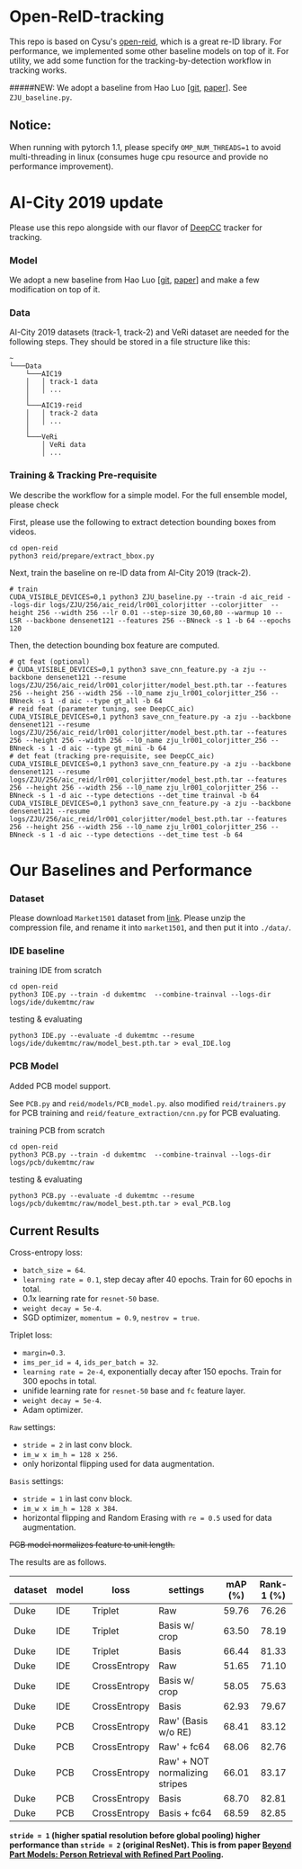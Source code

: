 # Open-ReID-tracking

This repo is based on Cysu's [open-reid](https://github.com/Cysu/open-reid), which is a great re-ID library. For performance, we implemented some other baseline models on top of it. For utility, we add some function for the tracking-by-detection workflow in tracking works. 

#####NEW: We adopt a baseline from Hao Luo \[[git](https://github.com/michuanhaohao/reid-strong-baseline), [paper](https://arxiv.org/abs/1903.07071)\]. See ```ZJU_baseline.py```.


## Notice: 
When running with pytorch 1.1, please specify ```OMP_NUM_THREADS=1``` to avoid multi-threading in linux (consumes huge cpu resource and provide no performance improvement).

# AI-City 2019 update

Please use this repo alongside with our flavor of [DeepCC](https://github.com/hou-yz/DeepCC_aic) tracker for tracking. 

### Model
We adopt a new baseline from Hao Luo \[[git](https://github.com/michuanhaohao/reid-strong-baseline), [paper](https://arxiv.org/abs/1903.07071)\] and make a few modification on top of it.

### Data
AI-City 2019 datasets (track-1, track-2) and VeRi dataset are needed for the following steps.
They should be stored in a file structure like this:
```
~
└───Data
    └───AIC19
    │   │ track-1 data
    │   │ ...
    │
    └───AIC19-reid
    │   │ track-2 data
    │   │ ...
    │
    └───VeRi
        │ VeRi data
        │ ...
```


### Training & Tracking Pre-requisite
We describe the workflow for a simple model. For the full ensemble model, please check 

First, please use the following to extract detection bounding boxes from videos.
```angular2html
cd open-reid
python3 reid/prepare/extract_bbox.py
```

Next, train the baseline on re-ID data from AI-City 2019 (track-2). 
```angular2html
# train
CUDA_VISIBLE_DEVICES=0,1 python3 ZJU_baseline.py --train -d aic_reid --logs-dir logs/ZJU/256/aic_reid/lr001_colorjitter --colorjitter  --height 256 --width 256 --lr 0.01 --step-size 30,60,80 --warmup 10 --LSR --backbone densenet121 --features 256 --BNneck -s 1 -b 64 --epochs 120
```
Then, the detection bounding box feature are computed. 
```angular2html
# gt feat (optional)
# CUDA_VISIBLE_DEVICES=0,1 python3 save_cnn_feature.py -a zju --backbone densenet121 --resume logs/ZJU/256/aic_reid/lr001_colorjitter/model_best.pth.tar --features 256 --height 256 --width 256 --l0_name zju_lr001_colorjitter_256 --BNneck -s 1 -d aic --type gt_all -b 64
# reid feat (parameter tuning, see DeepCC_aic)
CUDA_VISIBLE_DEVICES=0,1 python3 save_cnn_feature.py -a zju --backbone densenet121 --resume logs/ZJU/256/aic_reid/lr001_colorjitter/model_best.pth.tar --features 256 --height 256 --width 256 --l0_name zju_lr001_colorjitter_256 --BNneck -s 1 -d aic --type gt_mini -b 64
# det feat (tracking pre-requisite, see DeepCC_aic)
CUDA_VISIBLE_DEVICES=0,1 python3 save_cnn_feature.py -a zju --backbone densenet121 --resume logs/ZJU/256/aic_reid/lr001_colorjitter/model_best.pth.tar --features 256 --height 256 --width 256 --l0_name zju_lr001_colorjitter_256 --BNneck -s 1 -d aic --type detections --det_time trainval -b 64
CUDA_VISIBLE_DEVICES=0,1 python3 save_cnn_feature.py -a zju --backbone densenet121 --resume logs/ZJU/256/aic_reid/lr001_colorjitter/model_best.pth.tar --features 256 --height 256 --width 256 --l0_name zju_lr001_colorjitter_256 --BNneck -s 1 -d aic --type detections --det_time test -b 64
```


# Our Baselines and Performance
### Dataset
Please download ```Market1501``` dataset from [link](http://www.liangzheng.com.cn/Project/project_reid.html). Please unzip the compression file, and rename it into ```market1501```, and then put it into ```./data/```.


### IDE baseline
training IDE from scratch
```angular2html
cd open-reid
python3 IDE.py --train -d dukemtmc  --combine-trainval --logs-dir logs/ide/dukemtmc/raw
```


testing & evaluating
```angular2html
python3 IDE.py --evaluate -d dukemtmc --resume logs/ide/dukemtmc/raw/model_best.pth.tar > eval_IDE.log
```


### PCB Model

Added PCB model support.

See `PCB.py` and `reid/models/PCB_model.py`. also modified `reid/trainers.py` for PCB training and  `reid/feature_extraction/cnn.py` for PCB evaluating.

training PCB from scratch
```angular2html
cd open-reid
python3 PCB.py --train -d dukemtmc  --combine-trainval --logs-dir logs/pcb/dukemtmc/raw
```

testing & evaluating
```angular2html
python3 PCB.py --evaluate -d dukemtmc --resume logs/pcb/dukemtmc/raw/model_best.pth.tar > eval_PCB.log
```


## Current Results

Cross-entropy loss:
- `batch_size = 64`.
- `learning rate = 0.1`, step decay after 40 epochs. Train for 60 epochs in total.
- 0.1x learning rate for `resnet-50` base.
- `weight decay = 5e-4`.
- SGD optimizer, `momentum = 0.9`, `nestrov = true`.

Triplet loss:
- `margin=0.3`.
- `ims_per_id = 4`, `ids_per_batch = 32`.
- `learning rate = 2e-4`, exponentially decay after 150 epochs. Train for 300 epochs in total.
- unifide learning rate for `resnet-50` base and `fc` feature layer.
- `weight decay = 5e-4`.
- Adam optimizer.


`Raw` settings:
- `stride = 2` in last conv block.
- `im_w x im_h = 128 x 256`.
- only horizontal flipping used for data augmentation.

`Basis` settings:
- `stride = 1` in last conv block.
- `im_w x im_h = 128 x 384`.
- horizontal flipping and Random Erasing with `re = 0.5` used for data augmentation.

~~PCB model normalizes feature to unit length.~~

The results are as follows. 

| dataset | model | loss | settings                        | mAP (%) | Rank-1 (%) |
| ---     | ---   | ---  | ---                             | :---: | :---: |
| Duke|IDE|Triplet|Raw                                     | 59.76 | 76.26 |
| Duke|IDE|Triplet|Basis w/ crop                           | 63.50 | 78.19 |
| Duke|IDE|Triplet|Basis                                   | 66.44 | 81.33 |
| Duke|IDE|CrossEntropy|Raw                                | 51.65 | 71.10 |
| Duke|IDE|CrossEntropy|Basis w/ crop                      | 58.05 | 75.63 |
| Duke|IDE|CrossEntropy|Basis                              | 62.93 | 79.67 |
| Duke|PCB|CrossEntropy|Raw' (Basis w/o RE)                | 68.41 | 83.12 |
| Duke|PCB|CrossEntropy|Raw' + fc64                        | 68.06 | 82.76 |
| Duke|PCB|CrossEntropy|Raw' + NOT normalizing stripes     | 66.01 | 83.17 |
| Duke|PCB|CrossEntropy|Basis                              | 68.70 | 82.81 |
| Duke|PCB|CrossEntropy|Basis + fc64                       | 68.59 | 82.85 |


**`stride = 1` (higher spatial resolution before global pooling) higher performance than `stride = 2` (original ResNet). This is from paper [Beyond Part Models: Person Retrieval with Refined Part Pooling](https://arxiv.org/abs/1711.09349).**
